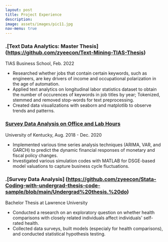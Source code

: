 ```yaml
---
layout: post
title: Project Experience
description: 
image: assets/images/pic11.jpg
nav-menu: true
---
```


### .[Text Data Analytics: Master Thesis] (https://github.com/zyeecon/Text-Mining-TIAS-Thesis)
TIAS Business School, Feb. 2022 <br/>
- Researched whether jobs that contain certain keywords, such as engineers, are key drivers of income and occupational polarization in the age of automation.
- Applied text analytics on longitudinal labor statistics dataset to obtain the number of occurences of keywords in job titles by year; Tokenized, stemmed and removed stop-words for text preprocessing.
- Created data visualizations with seaborn and matplotlib to observe trends and patterns.

### [Survey Data Analysis on Office and Lab Hours](https://github.com/olivia-lin/Hours_spent_on_labs_survey_analysis)
University of Kentucky, Aug. 2018 - Dec. 2020 <br/>
-	Implemented various time series analysis techniques (ARIMA, VAR, and GARCH) to predict the dynamic financial responses of monetary and fiscal policy changes.
-	Investigated various simulation codes with MATLAB for DSGE-based model valuations to capture business cycle fluctuations.

### .[Survey Data Analysis] (https://github.com/zyeecon/Stata-Coding-with-undergrad-thesis-code-sample/blob/main/Undergrad%20thesis.%20do)
Bachelor Thesis at Lawrence University  <br/>
-	Conducted a research on an exploratory question on whether health comparisons with closely related individuals affect individuals' self-rated health.
-	Collected data surveys, built models (especialy for health comparisons), and conducted statistical hypothesis testing.
